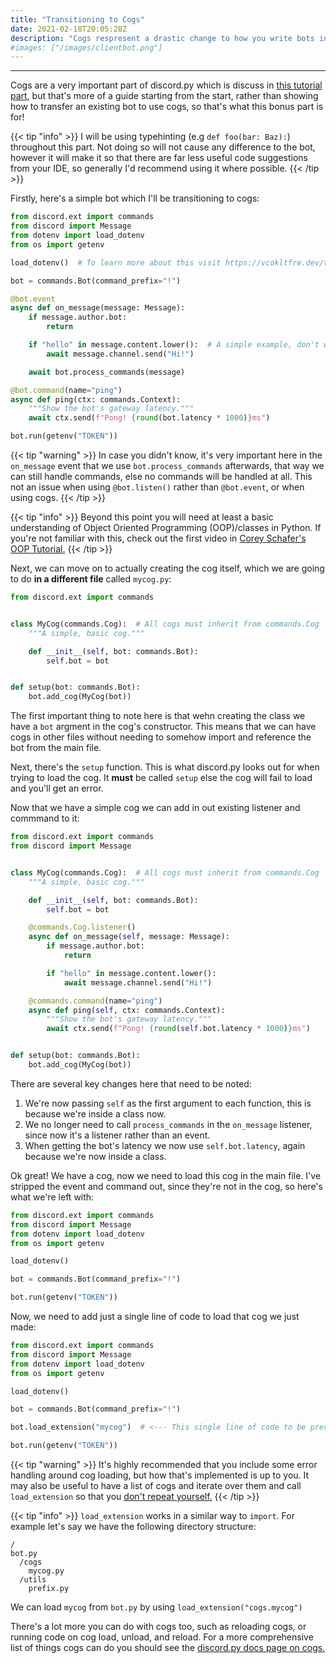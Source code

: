 ```yaml
---
title: "Transitioning to Cogs"
date: 2021-02-18T20:05:28Z
description: "Cogs respresent a drastic change to how you write bots in discord.py. As such it's important to know how to use them, and the differences between using cogs and not using them that may catch you out."
#images: ["/images/clientbot.png"]
---
```


---

Cogs are a very important part of discord.py which is discuss in [this tutorial part](/tutorial/05-cogs), but that's more of a guide starting from the start, rather than showing how to transfer an existing bot to use cogs, so that's what this bonus part is for!

{{< tip "info" >}}
I will be using typehinting (e.g `def foo(bar: Baz):`) throughout this part. Not doing so will not cause any difference to the bot, however it will make it so that there are far less useful code suggestions from your IDE, so generally I'd recommend using it where possible.
{{< /tip >}}

Firstly, here's a simple bot which I'll be transitioning to cogs:

```py
from discord.ext import commands
from discord import Message
from dotenv import load_dotenv
from os import getenv

load_dotenv()  # To learn more about this visit https://vcokltfre.dev/tips/tokens/

bot = commands.Bot(command_prefix="!")

@bot.event
async def on_message(message: Message):
    if message.author.bot:
        return

    if "hello" in message.content.lower():  # A simple example, don't want to get too complex
        await message.channel.send("Hi!")

    await bot.process_commands(message)

@bot.command(name="ping")
async def ping(ctx: commands.Context):
    """Show the bot's gateway latency."""
    await ctx.send(f"Pong! {round(bot.latency * 1000)}ms")

bot.run(getenv("TOKEN"))
```

{{< tip "warning" >}}
In case you didn't know, it's very important here in the `on_message` event that we use `bot.process_commands` afterwards, that way we can still handle commands, else no commands will be handled at all. This not an issue when using `@bot.listen()` rather than `@bot.event`, or when using cogs.
{{< /tip >}}

{{< tip "info" >}}
Beyond this point you will need at least a basic understanding of Object Oriented Programming (OOP)/classes in Python. If you're not familiar with this, check out the first video in [Corey Schafer's OOP Tutorial.](https://www.youtube.com/playlist?list=PL-osiE80TeTsqhIuOqKhwlXsIBIdSeYtc)
{{< /tip >}}

Next, we can move on to actually creating the cog itself, which we are going to do **in a different file** called `mycog.py`:

```py
from discord.ext import commands


class MyCog(commands.Cog):  # All cogs must inherit from commands.Cog
    """A simple, basic cog."""

    def __init__(self, bot: commands.Bot):
        self.bot = bot


def setup(bot: commands.Bot):
    bot.add_cog(MyCog(bot))
```

The first important thing to note here is that wehn creating the class we have a `bot` argment in the cog's constructor. This means that we can have cogs in other files without needing to somehow import and reference the bot from the main file.

Next, there's the `setup` function. This is what discord.py looks out for when trying to load the cog. It **must** be called `setup` else the cog will fail to load and you'll get an error.

Now that we have a simple cog we can add in out existing listener and commmand to it:

```py
from discord.ext import commands
from discord import Message


class MyCog(commands.Cog):  # All cogs must inherit from commands.Cog
    """A simple, basic cog."""

    def __init__(self, bot: commands.Bot):
        self.bot = bot

    @commands.Cog.listener()
    async def on_message(self, message: Message):
        if message.author.bot:
            return

        if "hello" in message.content.lower():
            await message.channel.send("Hi!")

    @commands.command(name="ping")
    async def ping(self, ctx: commands.Context):
        """Show the bot's gateway latency."""
        await ctx.send(f"Pong! {round(self.bot.latency * 1000)}ms")


def setup(bot: commands.Bot):
    bot.add_cog(MyCog(bot))
```

There are several key changes here that need to be noted:

1) We're now passing `self` as the first argument to each function, this is because we're inside a class now.
2) We no longer need to call `process_commands` in the `on_message` listener, since now it's a listener rather than an event.
3) When getting the bot's latency we now use `self.bot.latency`, again because we're now inside a class.

Ok great! We have a cog, now we need to load this cog in the main file. I've stripped the event and command out, since they're not in the cog, so here's what we're left with:

```py
from discord.ext import commands
from discord import Message
from dotenv import load_dotenv
from os import getenv

load_dotenv()

bot = commands.Bot(command_prefix="!")

bot.run(getenv("TOKEN"))
```

Now, we need to add just a single line of code to load that cog we just made:

```py
from discord.ext import commands
from discord import Message
from dotenv import load_dotenv
from os import getenv

load_dotenv()

bot = commands.Bot(command_prefix="!")

bot.load_extension("mycog")  # <--- This single line of code to be precise

bot.run(getenv("TOKEN"))
```

{{< tip "warning" >}}
It's highly recommended that you include some error handling around cog loading, but how that's implemented is up to you. It may also be useful to have a list of cogs and iterate over them and call `load_extension` so that you [don't repeat yourself.](https://en.wikipedia.org/wiki/Don%27t_repeat_yourself)
{{< /tip >}}

{{< tip "info" >}}
`load_extension` works in a similar way to `import`. For example let's say we have the following directory structure:
```
/
bot.py
  /cogs
    mycog.py
  /utils
    prefix.py
```
We can load `mycog` from `bot.py` by using `load_extension("cogs.mycog")`

There's a lot more you can do with cogs too, such as reloading cogs, or running code on cog load, unload, and reload. For a more comprehensive list of things cogs can do you should see the [discord.py docs page on cogs.](https://discordpy.readthedocs.io/en/latest/ext/commands/cogs.html)